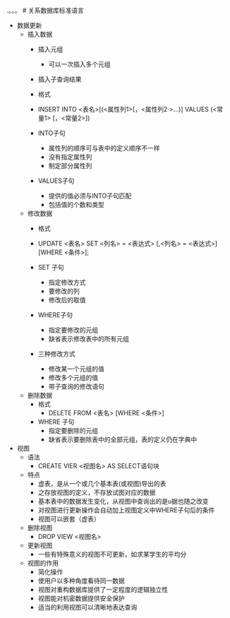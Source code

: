 
.。。。 # 关系数据库标准语言
- 数据更新
	- 插入数据
		- 插入元组
			- 可以一次插入多个元组
		- 插入子查询结果
		- 格式
		- 
			INSERT
			INTO <表名>[(<属性列1>[，<属性列2 >…)]
			VALUES (<常量1> [，<常量2>])

		- INTO子句
			- 属性列的顺序可与表中的定义顺序不一样
			- 没有指定属性列
			- 制定部分属性列
		- VALUES子句
			- 提供的值必须与INTO子句匹配
			- 包括值的个数和类型
	- 修改数据
		- 格式
		- 
			UPDATE <表名>
			SET <列名> = <表达式> [,<列名> = <表达式>]
			[WHERE <条件>];
 
		- SET 子句
			- 指定修改方式
			- 要修改的列
			- 修改后的取值
		- WHERE子句
			- 指定要修改的元组
			- 缺省表示修改表中的所有元组
		- 三种修改方式
			- 修改某一个元组的值
			- 修改多个元组的值
			- 带子查询的修改语句
	- 删除数据
		- 格式
			- DELETE 
			  FROM <表名>
			  [WHERE <条件>]
		- WHERE 子句
			- 指定要删除的元组
			- 缺省表示要删除表中的全部元组，表的定义仍在字典中
- 视图
	- 语法
		- CREATE VIER <视图名> AS SELECT语句块
	- 特点
		- 虚表，是从一个或几个基本表(或视图)导出的表
		- 之存放视图的定义，不存放试图对应的数据
		- 基本表中的数据发生变化，从视图中查询出的是u据也随之改变
		- 对视图进行更新操作会自动加上视图定义中WHERE子句后的条件
		- 视图可以嵌套（虚表）
	- 删除视图
		- DROP VIEW <视图名>
	- 更新视图
		- 一些有特殊意义的视图不可更新，如求某学生的平均分
	- 视图的作用
		- 简化操作
		- 使用户以多种角度看待同一数据
		- 视图对重构数据库提供了一定程度的逻辑独立性
		- 视图能对机密数据提供安全保护
		- 适当的利用视图可以清晰地表达查询
